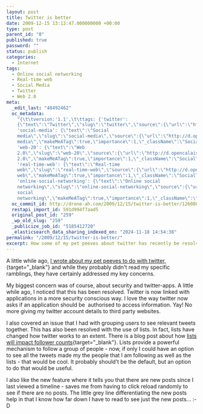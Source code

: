 ```yaml
---
layout: post
title: Twitter is better
date: 2009-12-15 13:13:47.000000000 +00:00
type: post
parent_id: "0"
published: true
password: ""
status: publish
categories:
  - Internet
tags:
  - Online social networking
  - Real-time web
  - Social Media
  - Twitter
  - Web 2.0
meta:
  _edit_last: "48492462"
  oc_metadata:
    "{\t\tversion:'1.1',\t\ttags: {'twitter':
    {\"text\":\"Twitter\",\"slug\":\"twitter\",\"source\":{\"url\":\"http://d.opencalais.com/dochash-1/ecdc6d6b-8bb8-3abf-aa16-906256cd019a/SocialTag/1\",\"subjectURL\":null,\"type\":{\"url\":\"http://s.opencalais.com/1/type/tag/SocialTag\",\"name\":\"SocialTag\",\"_className\":\"ArtifactType\"},\"name\":\"Twitter\",\"makeMeATag\":true,\"importance\":1,\"_className\":\"SocialTag\",\"normalizedRelevance\":1},\"bucketName\":\"current\",\"bucketPlacement\":\"auto\",\"_className\":\"Tag\"},
    'social-media': {\"text\":\"Social
    media\",\"slug\":\"social-media\",\"source\":{\"url\":\"http://d.opencalais.com/dochash-1/ecdc6d6b-8bb8-3abf-aa16-906256cd019a/SocialTag/3\",\"subjectURL\":null,\"type\":{\"url\":\"http://s.opencalais.com/1/type/tag/SocialTag\",\"name\":\"SocialTag\",\"_className\":\"ArtifactType\"},\"name\":\"Social
    media\",\"makeMeATag\":true,\"importance\":1,\"_className\":\"SocialTag\",\"normalizedRelevance\":1},\"bucketName\":\"current\",\"bucketPlacement\":\"auto\",\"_className\":\"Tag\"},
    'web-20': {\"text\":\"Web
    2.0\",\"slug\":\"web-20\",\"source\":{\"url\":\"http://d.opencalais.com/dochash-1/ecdc6d6b-8bb8-3abf-aa16-906256cd019a/SocialTag/4\",\"subjectURL\":null,\"type\":{\"url\":\"http://s.opencalais.com/1/type/tag/SocialTag\",\"name\":\"SocialTag\",\"_className\":\"ArtifactType\"},\"name\":\"Web
    2.0\",\"makeMeATag\":true,\"importance\":1,\"_className\":\"SocialTag\",\"normalizedRelevance\":1},\"bucketName\":\"current\",\"bucketPlacement\":\"auto\",\"_className\":\"Tag\"},
    'real-time-web': {\"text\":\"Real-time
    web\",\"slug\":\"real-time-web\",\"source\":{\"url\":\"http://d.opencalais.com/dochash-1/982d8939-4580-3d57-ba94-ace080345c78/SocialTag/2\",\"subjectURL\":null,\"type\":{\"url\":\"http://s.opencalais.com/1/type/tag/SocialTag\",\"name\":\"SocialTag\",\"_className\":\"ArtifactType\"},\"name\":\"Real-time
    web\",\"makeMeATag\":true,\"importance\":1,\"_className\":\"SocialTag\",\"normalizedRelevance\":1},\"bucketName\":\"current\",\"bucketPlacement\":\"auto\",\"_className\":\"Tag\"},
    'online-social-networking': {\"text\":\"Online social
    networking\",\"slug\":\"online-social-networking\",\"source\":{\"url\":\"http://d.opencalais.com/dochash-1/982d8939-4580-3d57-ba94-ace080345c78/SocialTag/4\",\"subjectURL\":null,\"type\":{\"url\":\"http://s.opencalais.com/1/type/tag/SocialTag\",\"name\":\"SocialTag\",\"_className\":\"ArtifactType\"},\"name\":\"Online
    social
    networking\",\"makeMeATag\":true,\"importance\":1,\"_className\":\"SocialTag\",\"normalizedRelevance\":1},\"bucketName\":\"current\",\"bucketPlacement\":\"auto\",\"_className\":\"Tag\"}}\t}"
  oc_commit_id: http://drone-ah.com/2009/12/15/twitter-is-better/1260882840
  restapi_import_id: 591d994f7aad5
  original_post_id: "259"
  _wp_old_slug: "259"
  _publicize_job_id: "5185412720"
  _elasticsearch_data_sharing_indexed_on: "2024-11-18 14:54:38"
permalink: "/2009/12/15/twitter-is-better/"
excerpt: How some of my pet peeves about twitter has recently be resolved. Yay!
---
```


A little while ago,
[I wrote about my pet peeves to do with twitter,](/2009/03/09/making-twitter-bettermaking-twitter-better/){target="\_blank"}
and while they probably didn\'t read my specific ramblings, they have certainly
addressed my key concerns.

My biggest concern was of course, about security and twitter-apps. A little
while ago, I noticed that this has been resolved. Twitter is now linked with
applications in a more security conscious way. I love the way twitter now asks
if an application should be  authorised to access information. Yay! No more
giving my twitter account details to third party websites.

I also covered an issue that I had with grouping users to see relevant tweets
together. This has also been resolved with the use of lists. In fact, lists have
changed how twitter works to an extent. There is a blog post about how
[lists will impact follower counts](http://corethinking.com/2009/12/13/how-twitters-new-lists-feature-will-dramatically-impact-follower-count/ "How twitters lists feature will dramatically impact follower count"){target="\_blank"}.
Lists provide a powerful mechanism to follow a group of people - now, if only I
could have an option to see all the tweets made my the people that I am
following as well as the lists - that would be cool. It probably should\'t be
the default, but an option to do that would be useful.

I also like the new feature where it tells you that there are new posts since I
last viewed a timeline - saves me from having to click reload randomly to see if
there are no posts. The little grey line differentiating the new posts help in
that I know how far down I have to read to see just the new posts\... :-D
